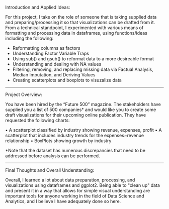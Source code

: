 Introduction and Applied Ideas:

For this project, I take on the role of someone that is taking supplied data and preparing/processing it so that visualizations can be drafted from it. From a technical 
standpoint, I experimented with various means of formatting and processing data in dataframes, using functions/ideas including the following:
- Reformatting columns as factors
- Understanding Factor Variable Traps
- Using sub() and gsub() to reformat data to a more desireable format
- Understanding and dealing with NA values
- Filtering, removing, and replacing missing data via Factual Analysis, Median Imputation, and Deriving Values
- Creating scatterplots and boxplots to visuzalize data

-----------------------------------------------------------------------------------------------------------------------------------------------------------------------------

Project Overview:

You have been hired by the “Future 500” magazine. The stakeholders have supplied you a list of 500 companies* and would like you to create some draft visualizations
for their upcoming online publication. They have requested the following charts:

• A scatterplot classified by industry showing revenue, expenses, profit
• A scatterplot that includes industry trends for the expenses~revenue relationship
• BoxPlots showing growth by industry

*Note that the dataset has numerous discrepancies that need to be addressed before analysis can be performed.


-----------------------------------------------------------------------------------------------------------------------------------------------------------------------------

Final Thoughts and Overall Understanding:

Overall, I learned a lot about data preparation, processing, and visualizations using dataframes and ggplot2. Being able to "clean up" data and present it in a way that
allows for simple visual understanding are important tools for anyone working in the field of Data Science and Analytics, and I believe I have adequately done so here.


